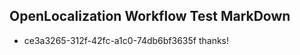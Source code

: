 ## OpenLocalization Workflow Test MarkDown
* ce3a3265-312f-42fc-a1c0-74db6bf3635f thanks!

<!--HONumber=Jul16_HO2-->


